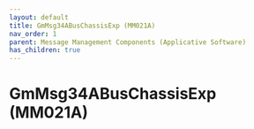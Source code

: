 ```yaml
---
layout: default
title: GmMsg34ABusChassisExp (MM021A)
nav_order: 1
parent: Message Management Components (Applicative Software)
has_children: true
---
```

# GmMsg34ABusChassisExp (MM021A)
